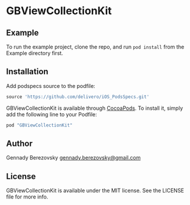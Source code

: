 # GBViewCollectionKit

## Example

To run the example project, clone the repo, and run `pod install` from the Example directory first.

## Installation

Add podspecs source to the podfile:

```ruby
source 'https://github.com/delivero/iOS_PodsSpecs.git'
```

GBViewCollectionKit is available through [CocoaPods](http://cocoapods.org). To install
it, simply add the following line to your Podfile:

```ruby
pod "GBViewCollectionKit"
```

## Author

Gennady Berezovsky gennady.berezovsky@gmail.com

## License

GBViewCollectionKit is available under the MIT license. See the LICENSE file for more info.
